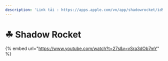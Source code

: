 ```yaml
---
description: 'Link tải : https://apps.apple.com/vn/app/shadowrocket/id932747118?l=vi'
---
```


# ☘ Shadow Rocket

{% embed url="https://www.youtube.com/watch?t=27s&v=vSra3dOb7mY" %}
